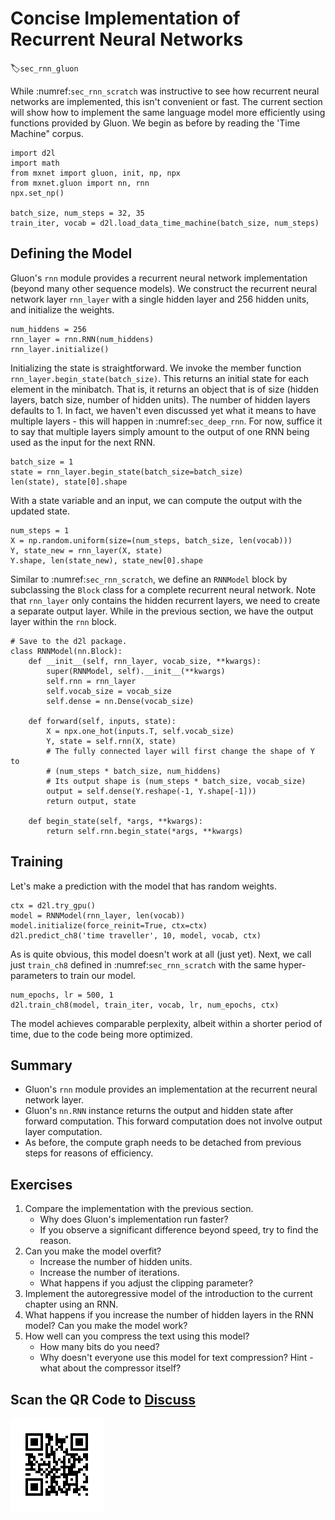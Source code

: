 # Concise Implementation of Recurrent Neural Networks
:label:`sec_rnn_gluon`

While :numref:`sec_rnn_scratch` was instructive to see how recurrent neural networks are implemented, this isn't convenient or fast. The current section will show how to implement the same language model more efficiently using functions provided by Gluon. We begin as before by reading the 'Time Machine" corpus.

```{.python .input  n=1}
import d2l
import math
from mxnet import gluon, init, np, npx
from mxnet.gluon import nn, rnn
npx.set_np()

batch_size, num_steps = 32, 35
train_iter, vocab = d2l.load_data_time_machine(batch_size, num_steps)
```

## Defining the Model

Gluon's `rnn` module provides a recurrent neural network implementation (beyond many other sequence models). We construct the recurrent neural network layer `rnn_layer` with a single hidden layer and 256 hidden units, and initialize the weights.

```{.python .input  n=26}
num_hiddens = 256
rnn_layer = rnn.RNN(num_hiddens)
rnn_layer.initialize()
```

Initializing the state is straightforward. We invoke the member function `rnn_layer.begin_state(batch_size)`. This returns an initial state for each element in the minibatch. That is, it returns an object that is of size (hidden layers, batch size, number of hidden units). The number of hidden layers defaults to 1. In fact, we haven't even discussed yet what it means to have multiple layers - this will happen in :numref:`sec_deep_rnn`. For now, suffice it to say that multiple layers simply amount to the output of one RNN being used as the input for the next RNN.

```{.python .input  n=37}
batch_size = 1
state = rnn_layer.begin_state(batch_size=batch_size)
len(state), state[0].shape
```

With a state variable and an input, we can compute the output with the updated state.

```{.python .input  n=38}
num_steps = 1
X = np.random.uniform(size=(num_steps, batch_size, len(vocab)))
Y, state_new = rnn_layer(X, state)
Y.shape, len(state_new), state_new[0].shape
```

Similar to :numref:`sec_rnn_scratch`, we define an `RNNModel` block by subclassing the `Block` class for a complete recurrent neural network. Note that `rnn_layer` only contains the hidden recurrent layers, we need to create a separate output layer. While in the previous section, we have the output layer within the `rnn` block.

```{.python .input  n=39}
# Save to the d2l package.
class RNNModel(nn.Block):
    def __init__(self, rnn_layer, vocab_size, **kwargs):
        super(RNNModel, self).__init__(**kwargs)
        self.rnn = rnn_layer
        self.vocab_size = vocab_size
        self.dense = nn.Dense(vocab_size)

    def forward(self, inputs, state):
        X = npx.one_hot(inputs.T, self.vocab_size)
        Y, state = self.rnn(X, state)
        # The fully connected layer will first change the shape of Y to
        # (num_steps * batch_size, num_hiddens)
        # Its output shape is (num_steps * batch_size, vocab_size)
        output = self.dense(Y.reshape(-1, Y.shape[-1]))
        return output, state

    def begin_state(self, *args, **kwargs):
        return self.rnn.begin_state(*args, **kwargs)
```

## Training

Let's make a prediction with the model that has random weights.

```{.python .input  n=42}
ctx = d2l.try_gpu()
model = RNNModel(rnn_layer, len(vocab))
model.initialize(force_reinit=True, ctx=ctx)
d2l.predict_ch8('time traveller', 10, model, vocab, ctx)
```

As is quite obvious, this model doesn't work at all (just yet). Next, we call just `train_ch8` defined in :numref:`sec_rnn_scratch` with the same hyper-parameters to train our model.

```{.python .input  n=19}
num_epochs, lr = 500, 1
d2l.train_ch8(model, train_iter, vocab, lr, num_epochs, ctx)
```

The model achieves comparable perplexity, albeit within a shorter period of time, due to the code being more optimized.

## Summary

* Gluon's `rnn` module provides an implementation at the recurrent neural network layer.
* Gluon's `nn.RNN` instance returns the output and hidden state after forward computation. This forward computation does not involve output layer computation.
* As before, the compute graph needs to be detached from previous steps for reasons of efficiency.

## Exercises

1. Compare the implementation with the previous section.
    * Why does Gluon's implementation run faster?
    * If you observe a significant difference beyond speed, try to find the reason.
1. Can you make the model overfit?
    * Increase the number of hidden units.
    * Increase the number of iterations.
    * What happens if you adjust the clipping parameter?
1. Implement the autoregressive model of the introduction to the current chapter using an RNN.
1. What happens if you increase the number of hidden layers in the RNN model? Can you make the model work?
1. How well can you compress the text using this model?
    * How many bits do you need?
    * Why doesn't everyone use this model for text compression? Hint - what about the compressor itself?

## Scan the QR Code to [Discuss](https://discuss.mxnet.io/t/2365)

![](../img/qr_rnn-gluon.svg)
